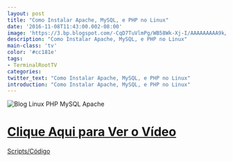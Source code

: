 ```yaml
---
layout: post
title: "Como Instalar Apache, MySQL, e PHP no Linux"
date: '2016-11-08T11:43:00.002-08:00'
image: 'https://3.bp.blogspot.com/-CqD7TuVlmPg/WB58Wk-Xj-I/AAAAAAAAA9k/xjOeNIWiSYg6uOEW2-v6S6VltWdJOxKdACLcB/s72-c/blog-linux-apache-mysql-php.jpg'
description: "Como Instalar Apache, MySQL, e PHP no Linux"
main-class: 'tv'
color: '#cc181e'
tags:
- TerminalRootTV
categories:
twitter_text: "Como Instalar Apache, MySQL, e PHP no Linux"
introduction: "Como Instalar Apache, MySQL, e PHP no Linux"
---
```


![Blog Linux PHP MySQL Apache](https://3.bp.blogspot.com/-CqD7TuVlmPg/WB58Wk-Xj-I/AAAAAAAAA9k/xjOeNIWiSYg6uOEW2-v6S6VltWdJOxKdACLcB/s320/blog-linux-apache-mysql-php.jpg)


# [Clique Aqui para Ver o Vídeo](https://www.youtube.com/watch?v=sFbCp1-cuz0)


[Scripts/Código](https://gist.github.com/terminalrootsh/62dd9d3e734d20c98fa5b90fd2853226.js)

<script async src="https://pagead2.googlesyndication.com/pagead/js/adsbygoogle.js"></script>

<!-- Informat -->
<ins class="adsbygoogle"
 style="display:block"
 data-ad-client="ca-pub-2838251107855362"
 data-ad-slot="2327980059"
 data-ad-format="auto"
 data-full-width-responsive="true"></ins>

<script>
(adsbygoogle = window.adsbygoogle || []).push({});
</script>

